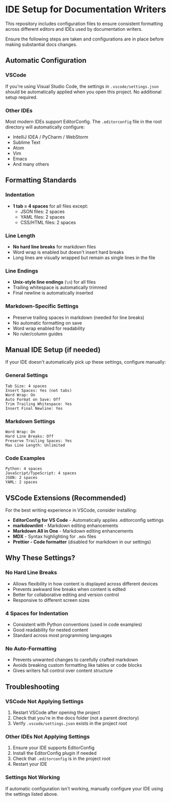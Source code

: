 # IDE Setup for Documentation Writers

This repository includes configuration files to ensure consistent formatting across different editors and IDEs used by documentation writers.

Ensure the following steps are taken and configurations are in place before making substantial docs changes.

## Automatic Configuration

### VSCode

If you're using Visual Studio Code, the settings in `.vscode/settings.json` should be automatically applied when you open this project. No additional setup required.

### Other IDEs

Most modern IDEs support EditorConfig. The `.editorconfig` file in the root directory will automatically configure:

- IntelliJ IDEA / PyCharm / WebStorm
- Sublime Text
- Atom
- Vim
- Emacs
- And many others

## Formatting Standards

### Indentation

- **1 tab = 4 spaces** for all files except:
  - JSON files: 2 spaces
  - YAML files: 2 spaces
  - CSS/HTML files: 2 spaces

### Line Length

- **No hard line breaks** for markdown files
- Word wrap is enabled but doesn't insert hard breaks
- Long lines are visually wrapped but remain as single lines in the file

### Line Endings

- **Unix-style line endings** (`\n`) for all files
- Trailing whitespace is automatically trimmed
- Final newline is automatically inserted

### Markdown-Specific Settings

- Preserve trailing spaces in markdown (needed for line breaks)
- No automatic formatting on save
- Word wrap enabled for readability
- No ruler/column guides

## Manual IDE Setup (if needed)

If your IDE doesn't automatically pick up these settings, configure manually:

### General Settings

```text
Tab Size: 4 spaces
Insert Spaces: Yes (not tabs)
Word Wrap: On
Auto Format on Save: Off
Trim Trailing Whitespace: Yes
Insert Final Newline: Yes
```

### Markdown Settings

```text
Word Wrap: On
Hard Line Breaks: Off
Preserve Trailing Spaces: Yes
Max Line Length: Unlimited
```

### Code Examples

```text
Python: 4 spaces
JavaScript/TypeScript: 4 spaces
JSON: 2 spaces
YAML: 2 spaces
```

## VSCode Extensions (Recommended)

For the best writing experience in VSCode, consider installing:

- **EditorConfig for VS Code** - Automatically applies .editorconfig settings
- **markdownlint** - Markdown editing enhancements
- **Markdown All in One** - Markdown editing enhancements
- **MDX** - Syntax highlighting for `.mdx` files
- **Prettier - Code formatter** (disabled for markdown in our settings)

## Why These Settings?

### No Hard Line Breaks

- Allows flexibility in how content is displayed across different devices
- Prevents awkward line breaks when content is edited
- Better for collaborative editing and version control
- Responsive to different screen sizes

### 4 Spaces for Indentation

- Consistent with Python conventions (used in code examples)
- Good readability for nested content
- Standard across most programming languages

### No Auto-Formatting

- Prevents unwanted changes to carefully crafted markdown
- Avoids breaking custom formatting like tables or code blocks
- Gives writers full control over content structure

## Troubleshooting

### VSCode Not Applying Settings

1. Restart VSCode after opening the project
2. Check that you're in the docs folder (not a parent directory)
3. Verify `.vscode/settings.json` exists in the project root

### Other IDEs Not Applying Settings

1. Ensure your IDE supports EditorConfig
2. Install the EditorConfig plugin if needed
3. Check that `.editorconfig` is in the project root
4. Restart your IDE

### Settings Not Working

If automatic configuration isn't working, manually configure your IDE using the settings listed above.
